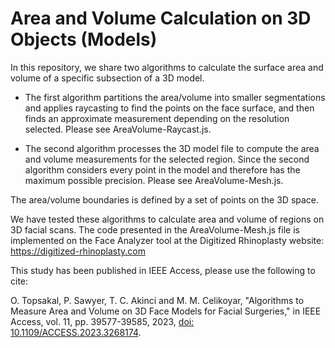 # Area and Volume Calculation on 3D Objects (Models)

In this repository, we share two algorithms to calculate the surface area and volume of a specific subsection of a 3D model. 

- The first algorithm partitions the area/volume into smaller segmentations and applies raycasting to find the points on the face surface, and then finds an approximate measurement depending on the resolution selected. Please see AreaVolume-Raycast.js.

- The second algorithm processes the 3D model file to compute the area and volume measurements for the selected region. Since the second algorithm considers every point in the model and therefore has the maximum possible precision. Please see AreaVolume-Mesh.js.

The area/volume boundaries is defined by a set of points on the 3D space.

We have tested these algorithms to calculate area and volume of regions on 3D facial scans. The code presented in the AreaVolume-Mesh.js file is implemented on the Face Analyzer tool at the Digitized Rhinoplasty website: https://digitized-rhinoplasty.com


This study has been published in IEEE Access, please use the following to cite:

O. Topsakal, P. Sawyer, T. C. Akinci and M. M. Celikoyar, "Algorithms to Measure Area and Volume on 3D Face Models for Facial Surgeries," in IEEE Access, vol. 11, pp. 39577-39585, 2023, [doi: 10.1109/ACCESS.2023.3268174](https://ieeexplore.ieee.org/document/10103868).

